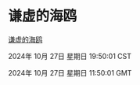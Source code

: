 # 谦虚的海鸥
[谦虚的海鸥](http://219.139.197.74:56308/qxdho/course/base/hotlink/index.php)

2024年 10月 27日 星期日 19:50:01 CST

2024年 10月 27日 星期日 11:50:01 GMT
